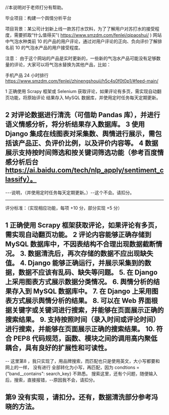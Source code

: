 //本说明对于老师打分有帮助。


毕业项目：构建一个舆情分析平台  

项目背景：某公司计划新上线一款苏打水饮料，为了了解用户对苏打水的接受程度，需要抓取“什么值得买”( https://www.smzdm.com/fenlei/qipaoshui/ ) 网站中气泡水种类前 10 的产品的用户评论，通过对用户评论的正向、负向评价了解排名前 10 的气泡水产品的用户接受程度。

注意：
由于这个网站的产品是实时更新的，一些新的气泡水产品可能没有足够数量的评论，大家可以将气泡水替换为其他产品，比如：

手机产品 24 小时排行 https://www.smzdm.com/fenlei/zhinengshouji/h5c4s0f0t0p1/#feed-main/


1  正确使用 Scrapy 框架或 Selenium 获取评论，如果评论有多页，需实现自动翻页功能，将原始评论 结果存入 MySQL 数据库，并使用定时任务每天定期更新。

2  对评论数据进行清洗（可借助 Pandas 库），并进行语义情感分析，将分析结果存入数据库。
3   使用 Django 集成在线图表对采集数、舆情进行展示，需包括该产品正、负评价比例，以及评价内容等。
4   数据展示支持按时间筛选和按关键词筛选功能（参考百度情感分析后台 https://ai.baidu.com/tech/nlp_apply/sentiment_classify）。
-------------------------------------------------------------
---说明，（并使用定时任务每天定期更新。）--这个不会。请扣分。

----------------------------------------------------------
评分标准：（实现相应功能，每项 +10 分，部分实现 +5 分）

1  正确使用 Scrapy 框架获取评论，如果评论有多页，需实现自动翻页功能。
2  评论内容能够正确存储到 MySQL 数据库中，不因表结构不合理出现数据截断情况。
3. 数据清洗后，再次存储的数据不应出现缺失值。
4. Django 能够正确运行，并展示采集到的数据，数据不应该有乱码、缺失等问题。
5. 在 Django 上采用图表方式展示数据分类情况。
6. 舆情分析的结果存入到 MySQL 数据库中。
7. 在 Django 上采用图表方式展示舆情分析的结果。
8. 可以在 Web 界面根据关键字或关键词进行搜索，并能够在页面展示正确的搜索结果。
9. 支持按照时间（录入时间或评论时间）进行搜索，并能够在页面展示正确的搜索结果。
10. 符合 PEP8 代码规范，函数、模块之间的调用高内聚低耦合，具有良好的扩展性和可读性。
-----------------------------------------------------------------------------------
-- 这里第8 ，我只实现了，用品牌搜索，而匹配也只是使用英文，大小写都要和网上的一样，
   没有进行 全部转化为小写，再匹配，因为
   condtions = {"band__contains": search_key}  不熟悉。
   搜索这里，还有个问题，随便输入后，搜索，直接报错，--原因我不会，请扣分。

第9 没有实现 ，请扣分。还有，数据清洗部分参考冯晓的方法。
-----------------------------------------